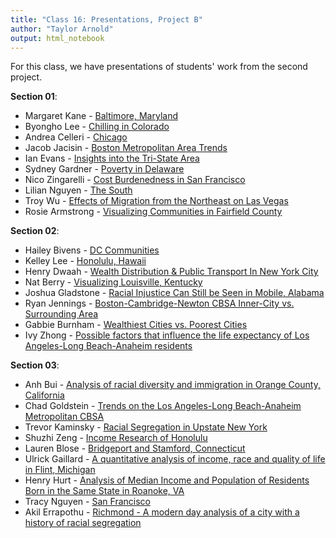 ```yaml
---
title: "Class 16: Presentations, Project B"
author: "Taylor Arnold"
output: html_notebook
---
```






For this class, we have presentations of students' work from the second 
project. 

**Section 01**:

- Margaret Kane - [Baltimore, Maryland](../assets/project-b/mkane.html)
- Byongho Lee - [Chilling in Colorado](../assets/project-b/blee.html)
- Andrea Celleri - [Chicago](../assets/project-b/acelleri.html)
- Jacob Jacisin - [Boston Metropolitan Area Trends](../assets/project-b/kjacisin.html)
- Ian Evans - [Insights into the Tri-State Area](../assets/project-b/ievans.html)
- Sydney Gardner - [Poverty in Delaware](../assets/project-b/sgardner.html)
- Nico Zingarelli - [Cost Burdenedness in San Francisco](../assets/project-b/nzigarelli.html)
- Lilian Nguyen - [The South](../assets/project-b/lnguyen.html)
- Troy Wu - [Effects of Migration from the Northeast on Las Vegas](../assets/project-b/twu.html)
- Rosie Armstrong - [Visualizing Communities in Fairfield County](../assets/project-b/rarmstrong.html)

**Section 02**:

- Hailey Bivens - [DC Communities](../assets/project-b/hblivens.html)
- Kelley Lee - [Honolulu, Hawaii](../assets/project-b/klee.html)
- Henry Dwaah - [Wealth Distribution & Public Transport In New York City](../assets/project-b/hdwaah.html)
- Nat Berry - [Visualizing Louisville, Kentucky](../assets/project-b/nberry.html)
- Joshua Gladstone - [Racial Injustice Can Still be Seen in Mobile, Alabama](../assets/project-b/jgladstone.html)
- Ryan Jennings - [Boston-Cambridge-Newton CBSA Inner-City vs. Surrounding Area](../assets/project-b/rjennings.html)
- Gabbie Burnham - [Wealthiest Cities vs. Poorest Cities](../assets/project-b/gburnham.html)
- Ivy Zhong - [Possible factors that influence the life expectancy of Los Angeles-Long Beach-Anaheim residents](../assets/project-b/izhong.html)

**Section 03**:

- Anh Bui - [Analysis of racial diversity and immigration in Orange County, California](../assets/project-b/abui.html)
- Chad Goldstein - [Trends on the Los Angeles-Long Beach-Anaheim Metropolitan CBSA](../assets/project-b/cgoldstein.html)
- Trevor Kaminsky - [Racial Segregation in Upstate New York](../assets/project-b/tkaminsky.html)
- Shuzhi Zeng - [Income Research of Honolulu](../assets/project-b/szeng.html)
- Lauren Blose - [Bridgeport and Stamford, Connecticut](../assets/project-b/lblose.html)
- Ulrick Gaillard - [A quantitative analysis of income, race and quality of life in Flint, Michigan](../assets/project-b/ugaillard.html)
- Henry Hurt - [Analysis of Median Income and Population of Residents Born in the Same State in Roanoke, VA](../assets/project-b/hhunt.html)
- Tracy Nguyen - [San Francisco](../assets/project-b/tnguyen)
- Akil Errapothu - [Richmond - A modern day analysis of a city with a history of racial segregation](../assets/project-b/aerrapothu.html)










